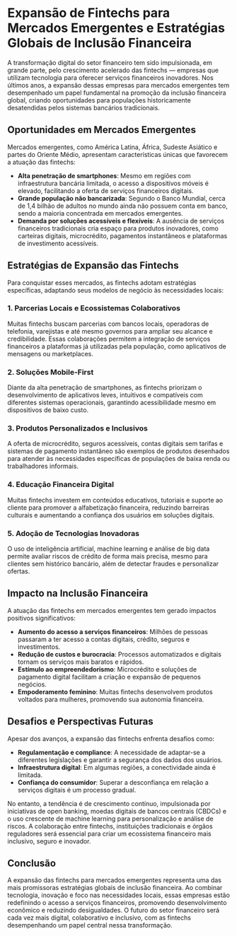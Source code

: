 # Expansão de Fintechs para Mercados Emergentes e Estratégias Globais de Inclusão Financeira

A transformação digital do setor financeiro tem sido impulsionada, em grande parte, pelo crescimento acelerado das fintechs — empresas que utilizam tecnologia para oferecer serviços financeiros inovadores. Nos últimos anos, a expansão dessas empresas para mercados emergentes tem desempenhado um papel fundamental na promoção da inclusão financeira global, criando oportunidades para populações historicamente desatendidas pelos sistemas bancários tradicionais.

## Oportunidades em Mercados Emergentes

Mercados emergentes, como América Latina, África, Sudeste Asiático e partes do Oriente Médio, apresentam características únicas que favorecem a atuação das fintechs:

- **Alta penetração de smartphones**: Mesmo em regiões com infraestrutura bancária limitada, o acesso a dispositivos móveis é elevado, facilitando a oferta de serviços financeiros digitais.
- **Grande população não bancarizada**: Segundo o Banco Mundial, cerca de 1,4 bilhão de adultos no mundo ainda não possuem conta em banco, sendo a maioria concentrada em mercados emergentes.
- **Demanda por soluções acessíveis e flexíveis**: A ausência de serviços financeiros tradicionais cria espaço para produtos inovadores, como carteiras digitais, microcrédito, pagamentos instantâneos e plataformas de investimento acessíveis.

## Estratégias de Expansão das Fintechs

Para conquistar esses mercados, as fintechs adotam estratégias específicas, adaptando seus modelos de negócio às necessidades locais:

### 1. **Parcerias Locais e Ecossistemas Colaborativos**

Muitas fintechs buscam parcerias com bancos locais, operadoras de telefonia, varejistas e até mesmo governos para ampliar seu alcance e credibilidade. Essas colaborações permitem a integração de serviços financeiros a plataformas já utilizadas pela população, como aplicativos de mensagens ou marketplaces.

### 2. **Soluções Mobile-First**

Diante da alta penetração de smartphones, as fintechs priorizam o desenvolvimento de aplicativos leves, intuitivos e compatíveis com diferentes sistemas operacionais, garantindo acessibilidade mesmo em dispositivos de baixo custo.

### 3. **Produtos Personalizados e Inclusivos**

A oferta de microcrédito, seguros acessíveis, contas digitais sem tarifas e sistemas de pagamento instantâneo são exemplos de produtos desenhados para atender às necessidades específicas de populações de baixa renda ou trabalhadores informais.

### 4. **Educação Financeira Digital**

Muitas fintechs investem em conteúdos educativos, tutoriais e suporte ao cliente para promover a alfabetização financeira, reduzindo barreiras culturais e aumentando a confiança dos usuários em soluções digitais.

### 5. **Adoção de Tecnologias Inovadoras**

O uso de inteligência artificial, machine learning e análise de big data permite avaliar riscos de crédito de forma mais precisa, mesmo para clientes sem histórico bancário, além de detectar fraudes e personalizar ofertas.

## Impacto na Inclusão Financeira

A atuação das fintechs em mercados emergentes tem gerado impactos positivos significativos:

- **Aumento do acesso a serviços financeiros**: Milhões de pessoas passaram a ter acesso a contas digitais, crédito, seguros e investimentos.
- **Redução de custos e burocracia**: Processos automatizados e digitais tornam os serviços mais baratos e rápidos.
- **Estímulo ao empreendedorismo**: Microcrédito e soluções de pagamento digital facilitam a criação e expansão de pequenos negócios.
- **Empoderamento feminino**: Muitas fintechs desenvolvem produtos voltados para mulheres, promovendo sua autonomia financeira.

## Desafios e Perspectivas Futuras

Apesar dos avanços, a expansão das fintechs enfrenta desafios como:

- **Regulamentação e compliance**: A necessidade de adaptar-se a diferentes legislações e garantir a segurança dos dados dos usuários.
- **Infraestrutura digital**: Em algumas regiões, a conectividade ainda é limitada.
- **Confiança do consumidor**: Superar a desconfiança em relação a serviços digitais é um processo gradual.

No entanto, a tendência é de crescimento contínuo, impulsionada por iniciativas de open banking, moedas digitais de bancos centrais (CBDCs) e o uso crescente de machine learning para personalização e análise de riscos. A colaboração entre fintechs, instituições tradicionais e órgãos reguladores será essencial para criar um ecossistema financeiro mais inclusivo, seguro e inovador.

## Conclusão

A expansão das fintechs para mercados emergentes representa uma das mais promissoras estratégias globais de inclusão financeira. Ao combinar tecnologia, inovação e foco nas necessidades locais, essas empresas estão redefinindo o acesso a serviços financeiros, promovendo desenvolvimento econômico e reduzindo desigualdades. O futuro do setor financeiro será cada vez mais digital, colaborativo e inclusivo, com as fintechs desempenhando um papel central nessa transformação.